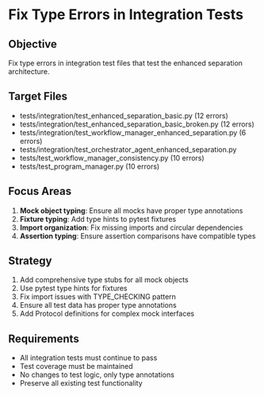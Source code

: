 # Fix Type Errors in Integration Tests

## Objective
Fix type errors in integration test files that test the enhanced separation architecture.

## Target Files
- tests/integration/test_enhanced_separation_basic.py (12 errors)
- tests/integration/test_enhanced_separation_basic_broken.py (12 errors)
- tests/integration/test_workflow_manager_enhanced_separation.py (6 errors)
- tests/integration/test_orchestrator_agent_enhanced_separation.py
- tests/test_workflow_manager_consistency.py (10 errors)
- tests/test_program_manager.py (10 errors)

## Focus Areas
1. **Mock object typing**: Ensure all mocks have proper type annotations
2. **Fixture typing**: Add type hints to pytest fixtures
3. **Import organization**: Fix missing imports and circular dependencies
4. **Assertion typing**: Ensure assertion comparisons have compatible types

## Strategy
1. Add comprehensive type stubs for all mock objects
2. Use pytest type hints for fixtures
3. Fix import issues with TYPE_CHECKING pattern
4. Ensure all test data has proper type annotations
5. Add Protocol definitions for complex mock interfaces

## Requirements
- All integration tests must continue to pass
- Test coverage must be maintained
- No changes to test logic, only type annotations
- Preserve all existing test functionality
